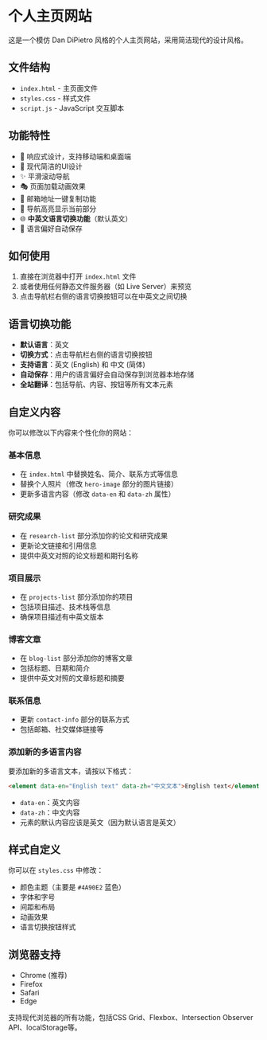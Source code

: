 # 个人主页网站

这是一个模仿 Dan DiPietro 风格的个人主页网站，采用简洁现代的设计风格。

## 文件结构

- `index.html` - 主页面文件
- `styles.css` - 样式文件
- `script.js` - JavaScript 交互脚本

## 功能特性

- 📱 响应式设计，支持移动端和桌面端
- 🎨 现代简洁的UI设计
- ✨ 平滑滚动导航
- 🎭 页面加载动画效果
- 📧 邮箱地址一键复制功能
- 🎯 导航高亮显示当前部分
- 🌐 **中英文语言切换功能**（默认英文）
- 💾 语言偏好自动保存

## 如何使用

1. 直接在浏览器中打开 `index.html` 文件
2. 或者使用任何静态文件服务器（如 Live Server）来预览
3. 点击导航栏右侧的语言切换按钮可以在中英文之间切换

## 语言切换功能

- **默认语言**：英文
- **切换方式**：点击导航栏右侧的语言切换按钮
- **支持语言**：英文 (English) 和 中文 (简体)
- **自动保存**：用户的语言偏好会自动保存到浏览器本地存储
- **全站翻译**：包括导航、内容、按钮等所有文本元素

## 自定义内容

你可以修改以下内容来个性化你的网站：

### 基本信息
- 在 `index.html` 中替换姓名、简介、联系方式等信息
- 替换个人照片（修改 `hero-image` 部分的图片链接）
- 更新多语言内容（修改 `data-en` 和 `data-zh` 属性）

### 研究成果
- 在 `research-list` 部分添加你的论文和研究成果
- 更新论文链接和引用信息
- 提供中英文对照的论文标题和期刊名称

### 项目展示
- 在 `projects-list` 部分添加你的项目
- 包括项目描述、技术栈等信息
- 确保项目描述有中英文版本

### 博客文章
- 在 `blog-list` 部分添加你的博客文章
- 包括标题、日期和简介
- 提供中英文对照的文章标题和摘要

### 联系信息
- 更新 `contact-info` 部分的联系方式
- 包括邮箱、社交媒体链接等

### 添加新的多语言内容

要添加新的多语言文本，请按以下格式：

```html
<element data-en="English text" data-zh="中文文本">English text</element>
```

- `data-en`：英文内容
- `data-zh`：中文内容
- 元素的默认内容应该是英文（因为默认语言是英文）

## 样式自定义

你可以在 `styles.css` 中修改：
- 颜色主题（主要是 `#4A90E2` 蓝色）
- 字体和字号
- 间距和布局
- 动画效果
- 语言切换按钮样式

## 浏览器支持

- Chrome (推荐)
- Firefox
- Safari
- Edge

支持现代浏览器的所有功能，包括CSS Grid、Flexbox、Intersection Observer API、localStorage等。 